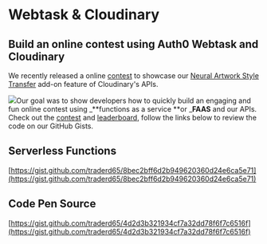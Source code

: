 # Webtask & Cloudinary

## Build an online contest using Auth0 Webtask and Cloudinary

We recently released a online [contest](https://codepen.io/cloudinary/full/LjqJEG/) to showcase our [Neural Artwork Style Transfer](../styling-and-filtering/neural-artwork.md) add-on feature of Cloudinary's APIs.

![](https://github.com/cloudinary-developers/canadian-music-week-hackathon-guide-/tree/39a9b1c59498323c6876cd302c24ff20894ab40f/assets/contest.png)Our goal was to show developers how to quickly build an engaging and fun online contest using _**functions as a service **or _**FAAS** and our APIs. Check out the [contest](https://github.com/cloudinary-developers/canadian-music-week-hackathon-guide-/tree/39a9b1c59498323c6876cd302c24ff20894ab40f/h%20ttps:/codepen.io/cloudinary/full/LjqJEG/README.md) and [leaderboard](https://faas-cloudinary.com/wt-60a287cd40c53f6e56bd60ac8922bc3e-0/style-transfer/view/no-token), follow the links below to review the code on our GitHub Gists.

## Serverless Functions

[https://gist.github.com/traderd65/8bec2bff6d2b949620360d24e6ca5e71](https://gist.github.com/traderd65/8bec2bff6d2b949620360d24e6ca5e71)

## Code Pen Source

[https://gist.github.com/traderd65/4d2d3b321934cf7a32dd78f6f7c6516f](https://gist.github.com/traderd65/4d2d3b321934cf7a32dd78f6f7c6516f)

